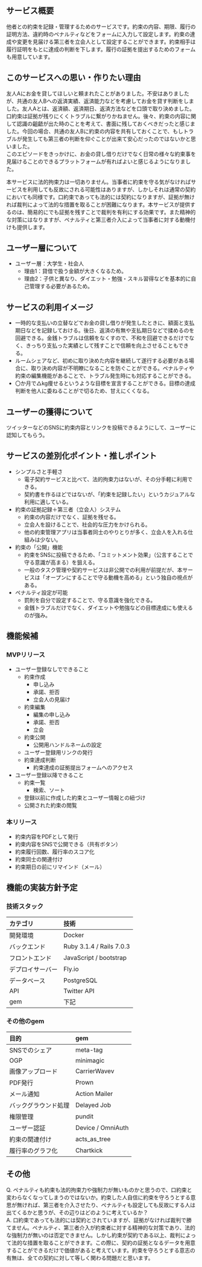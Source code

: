 ## サービス概要

他者との約束を記録・管理するためのサービスです。約束の内容、期限、履行の証明方法、違約時のペナルティなどをフォームに入力して設定します。約束の達成や変更を見届ける第三者を立会人として設定することができます。約束相手は履行証明をもとに達成の判断を下します。履行の証拠を提出するためのフォームも用意しています。

## このサービスへの思い・作りたい理由

友人Aにお金を貸してほしいと頼まれたことがありました。不安はありましたが、共通の友人Bへの返済実績、返済能力などを考慮してお金を貸す判断をしました。友人Aとは、返済額、返済期日、返済方法などを口頭で取り決めました。  
口約束は証拠が残りにくくトラブルに繋がりかねません。後々、約束の内容に関して認識の齟齬が出た時のことを考えて、書面に残しておくべきだったと感じました。今回の場合、共通の友人Bに約束の内容を共有しておくことで、もしトラブルが発生しても第三者の判断を仰ぐことが出来て安心だったのではないかと思いました。  
このエピソードをきっかけに、お金の貸し借りだけでなく日常の様々な約束事を見届けることのできるプラットフォームが有ればよいと感じるようになりました。

本サービスに法的拘束力は一切ありません。当事者に約束を守る気がなければサービスを利用しても反故にされる可能性はありますが、しかしそれは通常の契約においても同様です。口約束であっても法的には契約になりますが、証拠が無ければ裁判によって法的な措置を取ることが困難になります。本サービスが提供するのは、簡易的にでも証拠を残すことで裁判を有利にする効果です。また精神的な対策にはなりますが、ペナルティと第三者介入によって当事者に対する動機付けも提供します。

## ユーザー層について

- ユーザー層：大学生・社会人
  - 理由1：貸借で扱う金額が大きくなるため。
  - 理由2：子供と異なり、ダイエット・勉強・スキル習得などを基本的に自己管理する必要があるため。

## サービスの利用イメージ

- 一時的な支払いの立替などでお金の貸し借りが発生したときに、額面と支払期日などを記録しておける。後日、返済の有無や支払期日などで揉めるのを回避できる。金銭トラブルは信頼をなくすので、不和を回避できるだけでなく、きっちり支払った実績として残すことで信頼を向上させることもできる。
- ルームシェアなど、初めに取り決めた内容を継続して遂行する必要がある場合に、取り決め内容が不明瞭になることを防ぐことができる。ペナルティや約束の編集機能があることで、トラブル発生時にも対応することができる。
- 〇か月で△kg痩せるというような目標を宣言することができる。目標の達成判断を他人に委ねることがで切るため、甘えにくくなる。

## ユーザーの獲得について

ツイッターなどのSNSに約束内容とリンクを投稿できるようにして、ユーザーに認知してもらう。

## サービスの差別化ポイント・推しポイント

- シンプルさと手軽さ
  - 電子契約サービスと比べて、法的拘束力はないが、その分手軽に利用できる。
  - 契約書を作るほどではないが、「約束を記録したい」というカジュアルな利用に適している。
- 約束の証拠記録＋第三者（立会人）システム
  - 約束の内容だけでなく、証拠を残せる。
  - 立会人を設けることで、社会的な圧力をかけられる。
  - 他の約束管理アプリは当事者同士のやりとりが多く、立会人を入れる仕組みは少ない。
- 約束の「公開」機能
  - 約束をSNSに投稿できるため、「コミットメント効果」（公言することで守る意識が高まる）を狙える。
  - 一般のタスク管理や契約サービスは非公開での利用が前提だが、本サービスは「オープンにすることで守る動機を高める」という独自の視点がある。
- ペナルティ設定が可能
  - 罰則を自分で設定することで、守る意識を強化できる。
  - 金銭トラブルだけでなく、ダイエットや勉強などの目標達成にも使えるのが強み。

## 機能候補

### MVPリリース

- ユーザー登録なしでできること
  - 約束作成
    - 申し込み
    - 承諾、拒否
    - 立会人の見届け
  - 約束編集
    - 編集の申し込み
    - 承諾、拒否
    - 立会
  - 約束公開
    - 公開用ハンドルネームの設定
  - ユーザー登録用リンクの発行
  - 約束達成判断
    - 約束達成の証拠提出フォームへのアクセス
- ユーザー登録以降できること
  - 約束一覧
    - 検索、ソート
  - 登録以前に作成した約束とユーザー情報との紐づけ
  - 公開された約束の閲覧

### 本リリース

- 約束内容をPDFとして発行
- 約束内容をSNSで公開できる（共有ボタン）
- 約束履行回数、履行率のスコア化
- 約束同士の関連付け
- 約束期日の前にリマインド（メール）

## 機能の実装方針予定

### 技術スタック

|カテゴリ|技術|
|:---|:---|
|開発環境|Docker|
|バックエンド|Ruby 3.1.4 / Rails 7.0.3|
|フロントエンド|JavaScript / bootstrap|
|デプロイサーバー|Fly.io|
|データベース|PostgreSQL|
|API|Twitter API|
|gem|下記|

### その他のgem
|目的|gem|
|:---|:---|
|SNSでのシェア|meta-tag|
|OGP|minimagic|
|画像アップロード|CarrierWavev|
|PDF発行|Prown|
|メール通知|Action Mailer|
|バックグラウンド処理|Delayed Job|
|権限管理|pundit|
|ユーザー認証|Device / OmniAuth|
|約束の関連付け|acts_as_tree|
|履行率のグラフ化|Chartkick|

## その他

Q. ペナルティも約束も法的拘束力や強制力が無いものかと思うので、口約束と変わらなくなってしまうのではないか。約束した人自信に約束を守ろうとする意思が無ければ、第三者を介入させたり、ペナルティも設定しても反故にする人は出てくるかと思うが、その辺りはどのように考えているか？  
A. 口約束であっても法的には契約とされていますが、証拠がなければ裁判で勝てません。ペナルティ、第三者介入が約束者に対する精神的な対策であり、法的な強制力が無いのは否定できません。しかし約束が契約である以上、裁判によって法的な措置を取ることができます。この際に、契約の証拠となるデータを用意することができるだけで価値があると考えています。約束を守ろうとする意志の有無は、全ての契約に対して等しく関わる問題だと思います。
